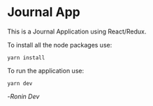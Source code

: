 # Journal App

This is a Journal Application using React/Redux.

To install all the node packages use:

```
yarn install
```

To run the application use: 

```
yarn dev
```

-*Ronin Dev*
